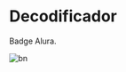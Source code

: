 # Decodificador

Badge Alura. 

![bn](https://user-images.githubusercontent.com/105323748/175787678-2a97b19d-9fda-4014-91a6-2ced67d55848.png)
